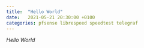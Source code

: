 ```yaml
---
title:  "Hello World"
date:   2021-05-21 20:30:00 +0100
categories: pfsense librespeed speedtest telegraf
---
```


*Hello World*